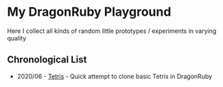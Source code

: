 # My DragonRuby Playground

Here I collect all kinds of random little prototypes / experiments in varying quality

## Chronological List
- 2020/06 - [Tetris](./tetris) - Quick attempt to clone basic Tetris in DragonRuby
